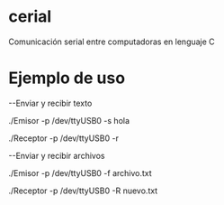 # cerial
Comunicación serial entre computadoras en lenguaje C

# Ejemplo de uso

--Enviar y recibir texto

./Emisor -p /dev/ttyUSB0 -s hola

./Receptor -p /dev/ttyUSB0 -r

--Enviar y recibir archivos

./Emisor -p /dev/ttyUSB0 -f archivo.txt

./Receptor -p /dev/ttyUSB0 -R nuevo.txt
